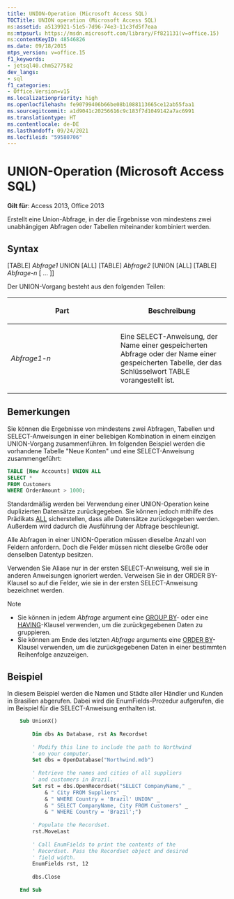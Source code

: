 ```yaml
---
title: UNION-Operation (Microsoft Access SQL)
TOCTitle: UNION operation (Microsoft Access SQL)
ms:assetid: a5139921-51e5-7d96-74e3-11c3fd5f7eaa
ms:mtpsurl: https://msdn.microsoft.com/library/Ff821131(v=office.15)
ms:contentKeyID: 48546826
ms.date: 09/18/2015
mtps_version: v=office.15
f1_keywords:
- jetsql40.chm5277582
dev_langs:
- sql
f1_categories:
- Office.Version=v15
ms.localizationpriority: high
ms.openlocfilehash: fe90799406b66be08b1088113665ce12ab55faa1
ms.sourcegitcommit: a1d9041c20256616c9c183f7d1049142a7ac6991
ms.translationtype: HT
ms.contentlocale: de-DE
ms.lasthandoff: 09/24/2021
ms.locfileid: "59580706"
---
```

# <a name="union-operation-microsoft-access-sql"></a>UNION-Operation (Microsoft Access SQL)

**Gilt für**: Access 2013, Office 2013

Erstellt eine Union-Abfrage, in der die Ergebnisse von mindestens zwei unabhängigen Abfragen oder Tabellen miteinander kombiniert werden.

## <a name="syntax"></a>Syntax

\[TABLE\] *Abfrage1* UNION \[ALL\] \[TABLE\] *Abfrage2* \[UNION \[ALL\] \[TABLE\] *Abfrage-n* \[ … \]\]

Der UNION-Vorgang besteht aus den folgenden Teilen:

<table>
<colgroup>
<col style="width: 50%" />
<col style="width: 50%" />
</colgroup>
<thead>
<tr class="header">
<th><p>Part</p></th>
<th><p>Beschreibung</p></th>
</tr>
</thead>
<tbody>
<tr class="odd">
<td><p><em>Abfrage1-n</em></p></td>
<td><p>Eine SELECT-Anweisung, der Name einer gespeicherten Abfrage oder der Name einer gespeicherten Tabelle, der das Schlüsselwort TABLE vorangestellt ist.</p></td>
</tr>
</tbody>
</table>


## <a name="remarks"></a>Bemerkungen

Sie können die Ergebnisse von mindestens zwei Abfragen, Tabellen und SELECT-Anweisungen in einer beliebigen Kombination in einem einzigen UNION-Vorgang zusammenführen. Im folgenden Beispiel werden die vorhandene Tabelle "Neue Konten" und eine SELECT-Anweisung zusammengeführt:

```sql
TABLE [New Accounts] UNION ALL 
SELECT * 
FROM Customers 
WHERE OrderAmount > 1000;
```

Standardmäßig werden bei Verwendung einer UNION-Operation keine duplizierten Datensätze zurückgegeben. Sie können jedoch mithilfe des Prädikats [ALL](https://docs.microsoft.com/office/vba/access/Concepts/Structured-Query-Language/all-distinct-distinctrow-top-predicates-microsoft-access-sql) sicherstellen, dass alle Datensätze zurückgegeben werden. Außerdem wird dadurch die Ausführung der Abfrage beschleunigt.

Alle Abfragen in einer UNION-Operation müssen dieselbe Anzahl von Feldern anfordern. Doch die Felder müssen nicht dieselbe Größe oder denselben Datentyp besitzen.

Verwenden Sie Aliase nur in der ersten SELECT-Anweisung, weil sie in anderen Anweisungen ignoriert werden. Verweisen Sie in der ORDER BY-Klausel so auf die Felder, wie sie in der ersten SELECT-Anweisung bezeichnet werden.

> [!NOTE]
> - Sie können in jedem *Abfrage* argument eine [GROUP BY](https://docs.microsoft.com/office/vba/access/Concepts/Structured-Query-Language/group-by-clause-microsoft-access-sql)- oder eine [HAVING](https://docs.microsoft.com/office/vba/access/concepts/structured-query-language/having-clause-microsoft-access-sql)-Klausel verwenden, um die zurückgegebenen Daten zu gruppieren.
> - Sie können am Ende des letzten *Abfrage* arguments eine [ORDER BY](https://docs.microsoft.com/office/vba/access/concepts/structured-query-language/order-by-clause-microsoft-access-sql)-Klausel verwenden, um die zurückgegebenen Daten in einer bestimmten Reihenfolge anzuzeigen.

## <a name="example"></a>Beispiel

In diesem Beispiel werden die Namen und Städte aller Händler und Kunden in Brasilien abgerufen. Dabei wird die EnumFields-Prozedur aufgerufen, die im Beispiel für die SELECT-Anweisung enthalten ist.

```vb
    Sub UnionX() 
     
        Dim dbs As Database, rst As Recordset 
     
        ' Modify this line to include the path to Northwind 
        ' on your computer. 
        Set dbs = OpenDatabase("Northwind.mdb") 
         
        ' Retrieve the names and cities of all suppliers  
        ' and customers in Brazil. 
        Set rst = dbs.OpenRecordset("SELECT CompanyName," _ 
            & " City FROM Suppliers" _ 
            & " WHERE Country = 'Brazil' UNION" _ 
            & " SELECT CompanyName, City FROM Customers" _ 
            & " WHERE Country = 'Brazil';") 
         
        ' Populate the Recordset. 
        rst.MoveLast 
         
        ' Call EnumFields to print the contents of the  
        ' Recordset. Pass the Recordset object and desired 
        ' field width. 
        EnumFields rst, 12 
     
        dbs.Close 
     
    End Sub
```
